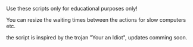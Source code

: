 Use these scripts only for educational purposes only!

You can resize the waiting times between the actions for slow computers etc.

the script is inspired by the trojan "Your an Idiot", updates comming soon.
